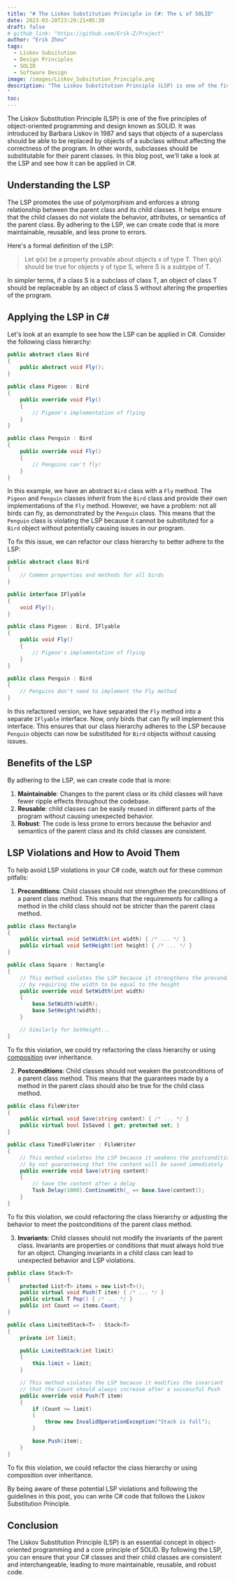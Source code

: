 ```yaml
---
title: "# The Liskov Substitution Principle in C#: The L of SOLID"
date: 2023-03-28T23:29:21+05:30
draft: false
# github_link: "https://github.com/Erik-Z/Project"
author: "Erik Zhou"
tags:
  - Liskov Subsitution
  - Design Principles
  - SOLID
  - Software Design
image: /images/Liskov_Subsitution_Principle.png
description: "The Liskov Substitution Principle (LSP) is one of the five principles of object-oriented programming and design known as SOLID. It was introduced by Barbara Liskov in 1987 and states that objects of a superclass should be able to be replaced by objects of a subclass without affecting the correctness of the program. In other words, child classes should be substitutable for their parent classes. In this blog post, we'll explore the LSP in depth and see how it can be applied in C#.
"
toc:
---
```


The Liskov Substitution Principle (LSP) is one of the five principles of object-oriented programming and design known as SOLID. It was introduced by Barbara Liskov in 1987 and says that objects of a superclass should be able to be replaced by objects of a subclass without affecting the correctness of the program. In other words, subclasses should be substitutable for their parent classes. In this blog post, we'll take a look at the LSP and see how it can be applied in C#.

## Understanding the LSP

The LSP promotes the use of polymorphism and enforces a strong relationship between the parent class and its child classes. It helps ensure that the child classes do not violate the behavior, attributes, or semantics of the parent class. By adhering to the LSP, we can create code that is more maintainable, reusable, and less prone to errors.

Here's a formal definition of the LSP:

> Let φ(x) be a property provable about objects x of type T. Then φ(y) should be true for objects y of type S, where S is a subtype of T.

In simpler terms, if a class S is a subclass of class T, an object of class T should be replaceable by an object of class S without altering the properties of the program.

## Applying the LSP in C#

Let's look at an example to see how the LSP can be applied in C#. Consider the following class hierarchy:

```csharp
public abstract class Bird
{
    public abstract void Fly();
}

public class Pigeon : Bird
{
    public override void Fly()
    {
        // Pigeon's implementation of flying
    }
}

public class Penguin : Bird
{
    public override void Fly()
    {
        // Penguins can't fly!
    }
}
```

In this example, we have an abstract `Bird` class with a `Fly` method. The `Pigeon` and `Penguin` classes inherit from the `Bird` class and provide their own implementations of the `Fly` method. However, we have a problem: not all birds can fly, as demonstrated by the `Penguin` class. This means that the `Penguin` class is violating the LSP because it cannot be substituted for a `Bird` object without potentially causing issues in our program.

To fix this issue, we can refactor our class hierarchy to better adhere to the LSP:

```csharp
public abstract class Bird
{
    // Common properties and methods for all birds
}

public interface IFlyable
{
    void Fly();
}

public class Pigeon : Bird, IFlyable
{
    public void Fly()
    {
        // Pigeon's implementation of flying
    }
}

public class Penguin : Bird
{
    // Penguins don't need to implement the Fly method
}
```

In this refactored version, we have separated the `Fly` method into a separate `IFlyable` interface. Now, only birds that can fly will implement this interface. This ensures that our class hierarchy adheres to the LSP because `Penguin` objects can now be substituted for `Bird` objects without causing issues.

## Benefits of the LSP

By adhering to the LSP, we can create code that is more:

1. **Maintainable**: Changes to the parent class or its child classes will have fewer ripple effects throughout the codebase.
2. **Reusable**: child classes can be easily reused in different parts of the program without causing unexpected behavior.
3. **Robust**: The code is less prone to errors because the behavior and semantics of the parent class and its child classes are consistent.

## LSP Violations and How to Avoid Them

To help avoid LSP violations in your C# code, watch out for these common pitfalls:

1. **Preconditions**: Child classes should not strengthen the preconditions of a parent class method. This means that the requirements for calling a method in the child class should not be stricter than the parent class method.

```csharp
public class Rectangle
{
    public virtual void SetWidth(int width) { /* ... */ }
    public virtual void SetHeight(int height) { /* ... */ }
}

public class Square : Rectangle
{
    // This method violates the LSP because it strengthens the precondition
    // by requiring the width to be equal to the height
    public override void SetWidth(int width)
    {
        base.SetWidth(width);
        base.SetHeight(width);
    }

    // Similarly for SetHeight...
}
```

To fix this violation, we could try refactoring the class hierarchy or using [composition](https://erikzhou.com/blogs/composition_vs_inheritance/) over inheritance.

2. **Postconditions**: Child classes should not weaken the postconditions of a parent class method. This means that the guarantees made by a method in the parent class should also be true for the child class method.

```csharp
public class FileWriter
{
    public virtual void Save(string content) { /* ... */ }
    public virtual bool IsSaved { get; protected set; }
}

public class TimedFileWriter : FileWriter
{
    // This method violates the LSP because it weakens the postcondition
    // by not guaranteeing that the content will be saved immediately
    public override void Save(string content)
    {
        // Save the content after a delay
        Task.Delay(1000).ContinueWith(_ => base.Save(content));
    }
}
```
To fix this violation, we could refactoring the class hierarchy or adjusting the behavior to meet the postconditions of the parent class method.

3. **Invariants**: Child classes should not modify the invariants of the parent class. Invariants are properties or conditions that must always hold true for an object. Changing invariants in a child class can lead to unexpected behavior and LSP violations.

```csharp
public class Stack<T>
{
    protected List<T> items = new List<T>();
    public virtual void Push(T item) { /* ... */ }
    public virtual T Pop() { /* ... */ }
    public int Count => items.Count;
}

public class LimitedStack<T> : Stack<T>
{
    private int limit;

    public LimitedStack(int limit)
    {
        this.limit = limit;
    }

    // This method violates the LSP because it modifies the invariant
    // that the Count should always increase after a successful Push
    public override void Push(T item)
    {
        if (Count >= limit)
        {
            throw new InvalidOperationException("Stack is full");
        }

        base.Push(item);
    }
}
```

To fix this violation, we could refactor the class hierarchy or using composition over inheritance.

By being aware of these potential LSP violations and following the guidelines in this post, you can write C# code that follows the Liskov Substitution Principle.

## Conclusion

The Liskov Substitution Principle (LSP) is an essential concept in object-oriented programming and a core principle of SOLID. By following the LSP, you can ensure that your C# classes and their child classes are consistent and interchangeable, leading to more maintainable, reusable, and robust code.